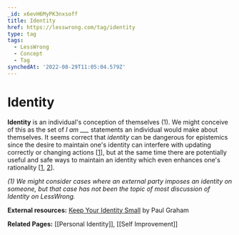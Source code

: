 ```yaml
---
_id: x6evH6MyPK3nxsoff
title: Identity
href: https://lesswrong.com/tag/identity
type: tag
tags:
  - LessWrong
  - Concept
  - Tag
synchedAt: '2022-08-29T11:05:04.579Z'
---
```

# Identity

**Identity** is an individual's conception of themselves (1). We might conceive of this as the set of *I am ___* statements an individual would make about themselves. It seems correct that *identity* can be dangerous for epistemics since the desire to maintain one's identity can interfere with updating correctly or changing actions \[[1](https://www.lesswrong.com/posts/BXQsZmubkovJ76Ldo/the-actionable-version-of-keep-your-identity-small)\], but at the same time there are potentially useful and safe ways to maintain an identity which even enhances one's rationality \[[1](https://www.lesswrong.com/posts/uR8c2NPp4bWHQ5u45/strategic-choice-of-identity), [2](https://www.lesswrong.com/posts/Zupr296Zy74wpihXT/use-your-identity-carefully)\].  
  
  
*(1) We might consider cases where an external party imposes an identity on someone, but that case has not been the topic of most discussion of Identity on LessWrong.*

**External resources:** [Keep Your Identity Small](http://www.paulgraham.com/identity.html#f2n) by Paul Graham

**Related Pages:** [[Personal Identity]], [[Self Improvement]]